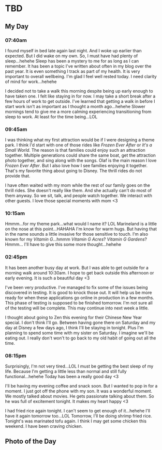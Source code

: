 # TBD

## My Day

### 07:40am

I found myself in bed late again last night. And I woke up earlier than expected. But I did wake on my own. So, I must have had plenty of sleep...hehehe Sleep has been a mystery to me for as long as I can remember. It has been a topic I've written about often in my blog over the past year. It is even something I track as part of my health. It is very important to overall wellbeing. I'm glad I feel well rested today. I need clarity of mind for work...hehehe

I decided not to take a walk this morning despite being up early enough to have taken one. I felt like staying in for now. I may take a short break after a few hours of work to get outside. I've learned that getting a walk in before I start work isn't as important as I thought a month ago...hehehe Slower mornings tend to give me a more calming experiencing transitioning from sleep to work. At least for the time being...LOL

### 09:45am

I was thinking what my first attraction would be if I were designing a theme park. I think I'd start with one of those rides like *Frozen Ever After* or *It's a Small World*. The reason is that families could enjoy such an attraction together. Multiple generations could share the same boat, get the attraction photo together, and sing along with the songs. Olaf is the main reason I love *Frozen Ever After*. But I also love how I see families enjoying it together. That's my favorite thing about going to Disney. The thrill rides do not provide that.

I have often waited with my mom while the rest of our family goes on the thrill rides. She doesn't really like them. And she actually can't do most of them anyway. So we sit, talk, and people watch together. We interact with other guests. I love those special moments with mom <3

### 10:15am

Hmmm...for my theme park...what would I name it? LOL Marineland is a little on the nose at this point...HAHAHA I'm know for warm hugs. But having that in the name sounds a little invasive for those sensitive to touch. I'm also known for my *Vitamin G*...hmmm *Vitamin G Acres*? *Vitamin G Gardens*? Hmmm... I'll have to give this some more thought...hehehe

### 02:45pm

It has been another busy day at work. But I was able to get outside for a morning walk around 10:30am. I hope to get back outside this afternoon or early evening. It is such a beautiful day <3

I've been very productive. I've managed to fix some of the issues being discovered in testing. It is good to knock those out. It will help us be more ready for when these applications go online in production in a few months. This phase of testing is supposed to be finished tomorrow. I'm not sure all of the testing will be complete. This may continue into next week a little.

I thought about going to Zen this evening for their Chinese New Year special. I don't think I'll go. Between having gone there on Saturday and my day at Disney a few days ago, I think I'll be staying in tonight. Plus I'm planning to spend some time with my sister on Saturday. I imagine we'll be eating out. I really don't won't to go back to my old habit of going out all the time.

### 08:15pm

Surprisingly, I'm not very tired...LOL I must be getting the best sleep of my life. Because I'm getting a little less than normal and still fully functional...hehehe Today has been a really good day <3

I'll be having my evening coffee and snack soon. But I wanted to pop in for a moment. I just got off the phone with my son. It was a wonderful moment. We mostly talked about movies. He gets passionate talking about them. So he was full of excitement tonight. It makes my heart happy <3

I had fried rice again tonight. I can't seem to get enough of it...hehehe I'll have it again tomorrow too...LOL Tomorrow, I'll be doing shrimp fried rice. Tonight's was marinated tofu again. I think I may get some chicken this weekend. I have been craving chicken.



## Photo of the Day

<!--@include: ../../../photos/photo-a-day/2025/01/30.md{3,}-->